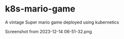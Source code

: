 # k8s-mario-game

A vintage Super mario game deployed using kubernetics

Screenshot from 2023-12-14 06-51-32.png
